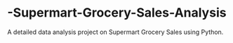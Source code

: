 # -Supermart-Grocery-Sales-Analysis
A detailed data analysis project on Supermart Grocery Sales using Python. 

